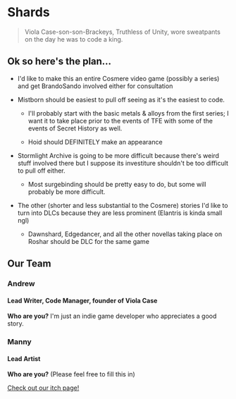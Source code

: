 # **Shards**

>Viola Case-son-son-Brackeys, Truthless of Unity, wore sweatpants on the day he was to code a king.

## Ok so here's the plan...

- I'd like to make this an entire Cosmere video game (possibly a series) and get BrandoSando involved either for consultation

- Mistborn should be easiest to pull off seeing as it's the easiest to code.

  - I'll probably start with the basic metals & alloys from the first series; I want it to take place prior to the events of TFE with some of the events of Secret History as well.

  - Hoid should DEFINITELY make an appearance

- Stormlight Archive is going to be more difficult because there's weird stuff involved there but I suppose its investiture shouldn't be too difficult to pull off either.

  - Most surgebinding should be pretty easy to do, but some will probably be more difficult.

- The other (shorter and less substantial to the Cosmere) stories I'd like to turn into DLCs because they are less prominent (Elantris is kinda small ngl)
  - Dawnshard, Edgedancer, and all the other novellas taking place on Roshar should be DLC for the same game

## Our Team

### Andrew

#### Lead Writer, Code Manager, founder of Viola Case

**Who are you?**
I'm just an indie game developer who appreciates a good story.

### Manny

#### Lead Artist

**Who are you?** (Please feel free to fill this in)

[Check out our itch page!](https://viola-case.itch.io/)
